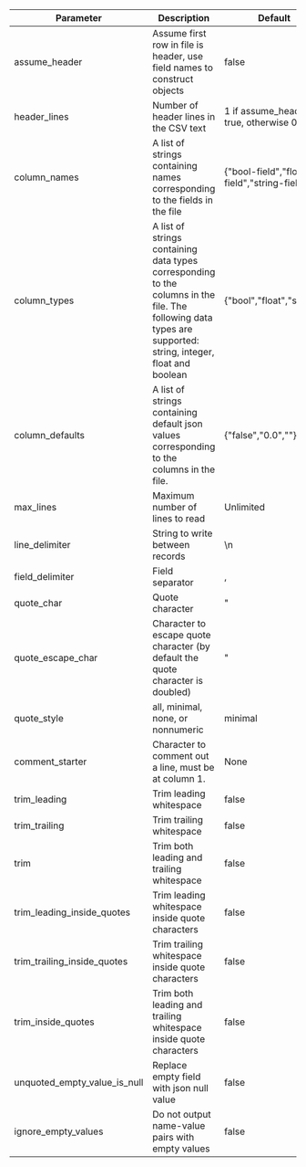Parameter          | Description        | Default       
-------------      | -------------  | ------------- 
assume_header      | Assume first row in file is header, use field names to construct objects | false         
header_lines      | Number of header lines in the CSV text | 1 if assume_header is true, otherwise 0         
column_names      | A list of strings containing names corresponding to the fields in the file | {"bool-field","float-field","string-field"}
column_types      | A list of strings containing data types corresponding to the columns in the file. The following data types are supported: string, integer, float and boolean | {"bool","float","string"}
column_defaults      | A list of strings containing default json values corresponding to the columns in the file. | {"false","0.0",""}
max_lines         | Maximum number of lines to read | Unlimited
line_delimiter|String to write between records|\n  
field_delimiter    | Field separator              | ,             
quote_char         | Quote character              | "             
quote_escape_char  | Character to escape quote character (by default the quote character is doubled)| "             
quote_style|all, minimal, none, or nonnumeric|minimal
comment_starter|Character to comment out a line, must be at column 1.|None
trim_leading      | Trim leading whitespace | false         
trim_trailing      | Trim trailing whitespace | false         
trim      | Trim both leading and trailing whitespace | false        
trim_leading_inside_quotes      | Trim leading whitespace inside quote characters| false         
trim_trailing_inside_quotes      | Trim trailing whitespace inside quote characters| false         
trim_inside_quotes      | Trim both leading and trailing whitespace inside quote characters| false        
unquoted_empty_value_is_null | Replace empty field with json null value | false         
ignore_empty_values      | Do not output name-value pairs with empty values| false         

